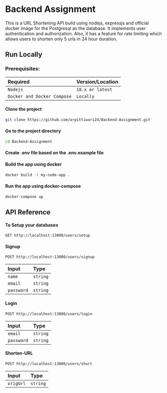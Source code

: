 
# Backend Assignment

This is a URL Shortening API build using nodejs, expressjs and official docker image for the Postgresql as the database. It  implements user authentication and authorization. Also, it has a feature for rate limiting which allows users to shorten only 5 urls in 24 hour duration.  


## Run Locally
### Prerequisites:
   
| Required | Version/Location   
| :-------- | :------- | 
| `Nodejs`      | `18.x or latest` |
| `Docker and Docker Compose`      | `Locally` |

#### Clone the project

```bash
git clone https://github.com/arpittiwari24/Backend-Assignment.git
```

#### Go to the project directory

```bash
cd Backend-Assignment
```

#### Create .env file based on the .env.example file

#### Build the app using docker

```bash
docker build -t my-node-app .
```

#### Run the app using docker-compose

```bash
docker-compose up
```


## API Reference

#### To Setup your databases

```http
GET http://localhost:13000/users/setup
```

#### Signup 

```http
POST http://localhost:13000/users/signup
```

| Input | Type     
| :-------- | :------- | 
| `name`      | `string` |
| `email`      | `string` |
| `password`      | `string` |

#### Login 

```http
POST http://localhost:13000/users/login
```

| Input | Type     
| :-------- | :------- | 
| `email`      | `string` |
| `password`      | `string` |

#### Shorten-URL

```http
POST http://localhost:13000/users/short
```

| Input | Type     
| :-------- | :------- | 
| `origUrl`      | `string` |



